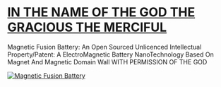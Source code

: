 # [IN THE NAME OF THE GOD THE GRACIOUS THE MERCIFUL](https://www.youtube.com/watch?v=Pzah_H1FmoE)

Magnetic Fusion Battery: An Open Sourced Unlicenced Intellectual Property/Patent: A ElectroMagnetic Battery NanoTechnology Based On Magnet And Magnetic Domain Wall WITH PERMISSION OF THE GOD

[![Magnetic Fusion Battery](https://user-images.githubusercontent.com/8404792/211206967-dbeaf6a5-c5d1-4a3e-9a3d-7eecf0f10a85.png)](https://www.youtube.com/watch?v=Pzah_H1FmoE)
